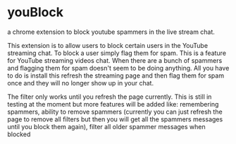 # youBlock
a chrome extension to block youtube spammers in the live stream chat.


This extension is to allow users to block certain users in the YouTube streaming chat. To block a user simply flag them for spam.
This is a feature for YouTube streaming videos chat. When there are a bunch of spammers and flagging them for spam doesn't seem to be doing anything. All you have to do is install this refresh the streaming page and then flag them for spam once and they will no longer show up in your chat.

The filter only works until you refresh the page currently. This is still in testing at the moment but more features will be added like:
remembering spammers,
ability to remove spammers (currently you can just refresh the page to remove all filters but then you will get all the spammers messages until you block them again),
filter all older spammer messages when blocked
